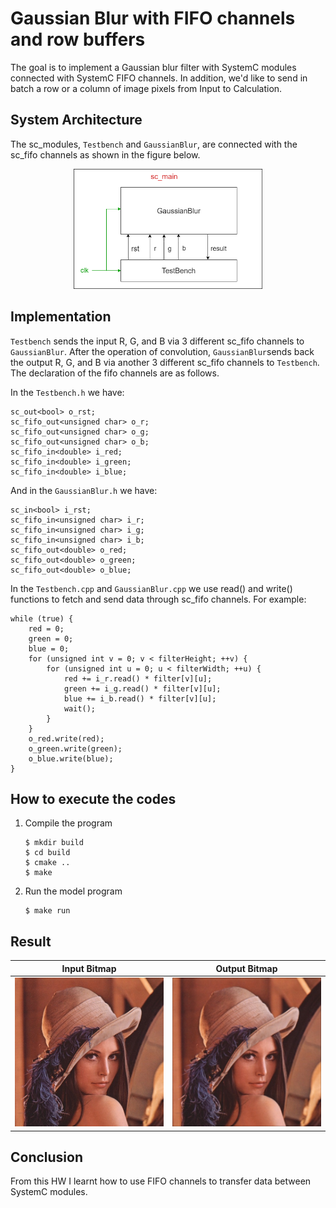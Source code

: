 # Gaussian Blur with FIFO channels and row buffers

The goal is to implement a Gaussian blur filter with SystemC modules connected with SystemC FIFO channels. In addition, we'd like to send in batch a row or a column of image pixels from Input to Calculation.

## System Architecture

The sc_modules, `Testbench` and `GaussianBlur`, are connected with the sc_fifo channels as shown in the figure below.

<div align="center"> <img src="hw2.png" width="60%"/> </div>

## Implementation

`Testbench` sends the input R, G, and B via 3 different sc_fifo channels to `GaussianBlur`. After the operation of convolution, `GaussianBlur`sends back the output R, G, and B via another 3 different sc_fifo channels to `Testbench`. The declaration of the fifo channels are as follows.

In the `Testbench.h` we have:

    sc_out<bool> o_rst;
    sc_fifo_out<unsigned char> o_r;
    sc_fifo_out<unsigned char> o_g;
    sc_fifo_out<unsigned char> o_b;
    sc_fifo_in<double> i_red;
    sc_fifo_in<double> i_green;
    sc_fifo_in<double> i_blue;

And in the `GaussianBlur.h` we have:

    sc_in<bool> i_rst;
    sc_fifo_in<unsigned char> i_r;
    sc_fifo_in<unsigned char> i_g;
    sc_fifo_in<unsigned char> i_b;
    sc_fifo_out<double> o_red;
    sc_fifo_out<double> o_green;
    sc_fifo_out<double> o_blue;

In the `Testbench.cpp` and `GaussianBlur.cpp` we use read() and write() functions to fetch and send data through sc_fifo channels. For example:

    while (true) {
        red = 0;
        green = 0;
        blue = 0;
        for (unsigned int v = 0; v < filterHeight; ++v) {
            for (unsigned int u = 0; u < filterWidth; ++u) {
                red += i_r.read() * filter[v][u];
                green += i_g.read() * filter[v][u];
                blue += i_b.read() * filter[v][u];
                wait();
            }
        }
        o_red.write(red);
        o_green.write(green);
        o_blue.write(blue);
    }

## How to execute the codes

1.  Compile the program

        $ mkdir build
        $ cd build
        $ cmake ..
        $ make

2.  Run the model program

        $ make run

## Result

|Input Bitmap | Output Bitmap|
|---------------|---------------|
|![i](lena.bmp)|![o](lena_gaussian.bmp)|


## Conclusion

From this HW I learnt how to use FIFO channels to transfer data between SystemC modules.
